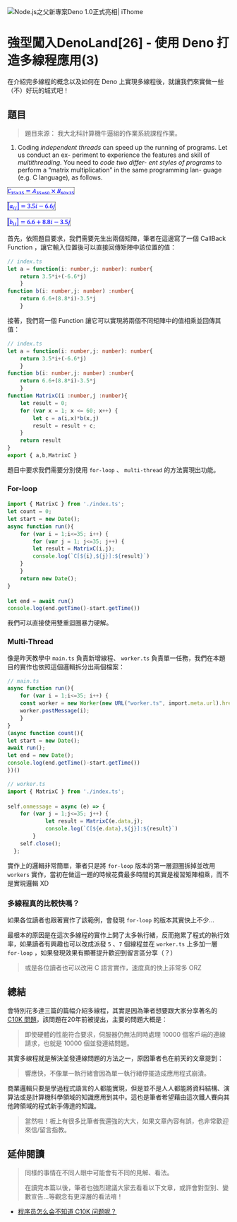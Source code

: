 ![Node.js之父新專案Deno 1.0正式亮相| iThome](https://s4.itho.me/sites/default/files/styles/picture_size_large/public/field/image/v1_wide.jpg?itok=aqrO_0jM)

# 強型闖入DenoLand[26] - 使用 Deno 打造多線程應用(3)

在介紹完多線程的概念以及如何在 Deno 上實現多線程後，就讓我們來實做一些（不）好玩的城式吧！

## 題目

> 題目來源： 我大北科計算機牛逼組的作業系統課程作業。

1. Coding *independent threads* can speed up the running of programs. Let us conduct an ex- periment to experience the features and skill of *multithreading*. You need to *code two differ- ent styles of programs* to perform a “matrix multiplication” in the same programming lan- guage (e.g. C language), as follows.

 

![img](./clip_image002.png)

![img](./clip_image004.png)

![img](./clip_image006.png)

首先，依照題目要求，我們需要先生出兩個矩陣，筆者在這邊寫了一個 CallBack Function ，讓它輸入位置後可以直接回傳矩陣中該位置的值：

```typescript
// index.ts
let a = function(i: number,j: number): number{
	return 3.5*i+(-6.6*j)
	}
function b(i: number,j: number) :number{
	return 6.6+(8.8*i)-3.5*j
	}
```

接著，我們寫一個 Function 讓它可以實現將兩個不同矩陣中的值相乘並回傳其值：

```typescript
// index.ts
let a = function(i: number,j: number): number{
	return 3.5*i+(-6.6*j)
	}
function b(i: number,j: number) :number{
	return 6.6+(8.8*i)-3.5*j
	}
function MatrixC(i :number,j :number){
	let result = 0;
	for (var x = 1; x <= 60; x++) {
		let c = a(i,x)*b(x,j)
		result = result + c;
	}
	return result
}
export { a,b,MatrixC }
```

題目中要求我們需要分別使用 `for-loop` 、 `multi-thread` 的方法實現出功能。

### For-loop 

```typescript
import { MatrixC } from './index.ts';
let count = 0;
let start = new Date();
async function run(){
	for (var i = 1;i<=35; i++) {
		for (var j = 1; j<=35; j++) {
		let result = MatrixC(i,j);
		console.log(`C[${i},${j}]:${result}`)
	}
	}
	return new Date();
}

let end = await run()
console.log(end.getTime()-start.getTime())
```

我們可以直接使用雙重迴圈暴力硬解。

### Multi-Thread

像是昨天教學中 `main.ts` 負責新增線程、 `worker.ts` 負責單一任務，我們在本題目的實作也依照這個邏輯拆分出兩個檔案：

```typescript
// main.ts
async function run(){
	for (var i = 1;i<=35; i++) {
	const worker = new Worker(new URL("worker.ts", import.meta.url).href, { type: "module" });
	worker.postMessage(i); 
	}
}
(async function count(){
let start = new Date();
await run();
let end = new Date();
console.log(end.getTime()-start.getTime())
})()
```

```typescript
// worker.ts
import { MatrixC } from './index.ts';

self.onmessage = async (e) => {
	for (var j = 1;j<=35; j++) {
			let result = MatrixC(e.data,j);
			console.log(`C[${e.data},${j}]:${result}`)
		}
	self.close();
  };
```

實作上的邏輯非常簡單，筆者只是將 `for-loop` 版本的第一層迴圈拆掉並改用 `workers` 實作，當初在做這一題的時候花費最多時間的其實是複習矩陣相乘，而不是實現邏輯 XD

### 多線程真的比較快嗎？

如果各位讀者也跟著實作了該範例，會發現 `for-loop` 的版本其實快上不少...

最根本的原因是在這次多線程的實作上開了太多執行緒，反而拖累了程式的執行效率，如果讀者有興趣也可以改成派發 `5` 、`7` 個線程並在 `worker.ts` 上多加一層 `for-loop` ，如果發現效果有顯著提升歡迎到留言區分享（？）

> 或是各位讀者也可以改用 C 語言實作，速度真的快上非常多 ORZ

## 總結

會特別花多達三篇的篇幅介紹多線程，其實是因為筆者想要跟大家分享著名的 [C10K 問題](https://en.wikipedia.org/wiki/C10k_problem)，該問題在20年前被提出，主要的問題大概是：

> 即使硬體的性能符合要求，伺服器仍無法同時處理 10000 個客戶端的連線請求，也就是 10000 個並發連結問題。

其實多線程就是解決並發連線問題的方法之一，原因筆者也在前天的文章提到：

> 響應快，不像單一執行緒會因為單一執行緒停擺造成應用程式崩潰。

商業邏輯只要是學過程式語言的人都能實現，但是並不是人人都能將資料結構、演算法或是計算機科學領域的知識應用到其中。這也是筆者希望藉由這次鐵人賽向其他跨領域的程式新手傳達的知識。

> 當然啦！板上有很多比筆者我還強的大大，如果文章內容有誤，也非常歡迎來信/留言指教。

## 延伸閱讀

> 同樣的事情在不同人眼中可能會有不同的見解、看法。
>
> 在讀完本篇以後，筆者也強烈建議大家去看看以下文章，或許會對型別、變數宣告...等觀念有更深層的看法唷！

- [程序员怎么会不知道 C10K 问题呢？]([https://medium.com/@chijianqiang/%E7%A8%8B%E5%BA%8F%E5%91%98%E6%80%8E%E4%B9%88%E4%BC%9A%E4%B8%8D%E7%9F%A5%E9%81%93-c10k-%E9%97%AE%E9%A2%98%E5%91%A2-d024cb7880f3](https://medium.com/@chijianqiang/程序员怎么会不知道-c10k-问题呢-d024cb7880f3))

